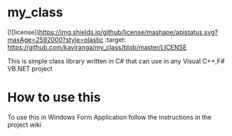 # my_class
[![license](https://img.shields.io/github/license/mashape/apistatus.svg?maxAge=2592000?style=plastic   :target: https://github.com/kaviranga/my_class/blob/master/LICENSE

This is simple class library written in C# that can use in any Visual C++,F# VB.NET project

# How to use this
To use this in Windows Form Application follow the instructions in the project wiki

